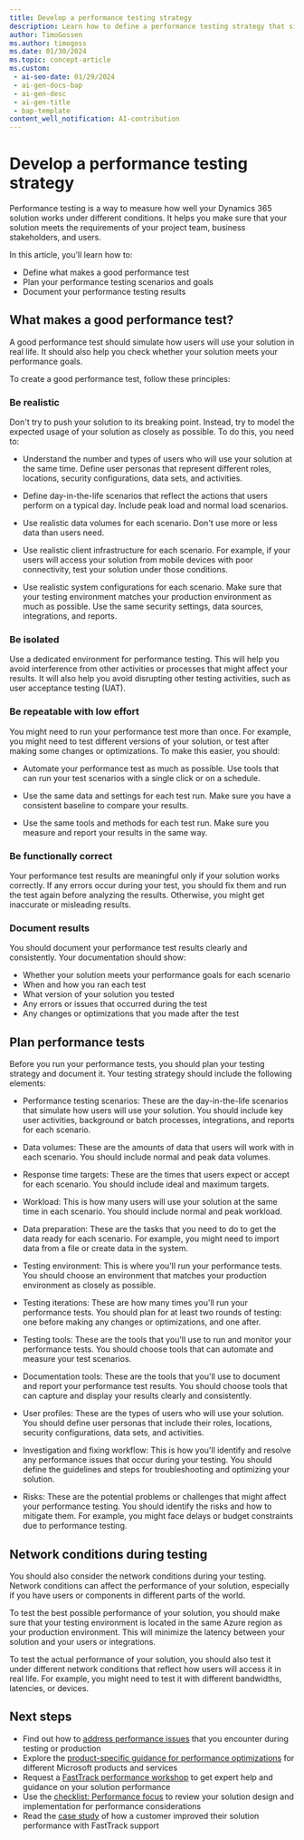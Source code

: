 ```yaml
---
title: Develop a performance testing strategy
description: Learn how to define a performance testing strategy that simulates realistic system usage and meets your performance goals for your Dynamics 365 solutions.
author: TimoGossen
ms.author: timogoss
ms.date: 01/30/2024
ms.topic: concept-article
ms.custom:
 - ai-seo-date: 01/29/2024
 - ai-gen-docs-bap
 - ai-gen-desc
 - ai-gen-title
 - bap-template
content_well_notification: AI-contribution
---
```


# Develop a performance testing strategy

Performance testing is a way to measure how well your Dynamics 365 solution works under different conditions. It helps you make sure that your solution meets the requirements of your project team, business stakeholders, and users.

In this article, you'll learn how to:

- Define what makes a good performance test
- Plan your performance testing scenarios and goals
- Document your performance testing results

## What makes a good performance test?

A good performance test should simulate how users will use your solution in real life. It should also help you check whether your solution meets your performance goals.

To create a good performance test, follow these principles:

### Be realistic

Don't try to push your solution to its breaking point. Instead, try to model the expected usage of your solution as closely as possible. To do this, you need to:

- Understand the number and types of users who will use your solution at the same time. Define user personas that represent different roles, locations, security configurations, data sets, and activities.

- Define day-in-the-life scenarios that reflect the actions that users perform on a typical day. Include peak load and normal load scenarios.

- Use realistic data volumes for each scenario. Don't use more or less data than users need.

- Use realistic client infrastructure for each scenario. For example, if your users will access your solution from mobile devices with poor connectivity, test your solution under those conditions.

- Use realistic system configurations for each scenario. Make sure that your testing environment matches your production environment as much as possible. Use the same security settings, data sources, integrations, and reports.

### Be isolated

Use a dedicated environment for performance testing. This will help you avoid interference from other activities or processes that might affect your results. It will also help you avoid disrupting other testing activities, such as user acceptance testing (UAT).

### Be repeatable with low effort

You might need to run your performance test more than once. For example, you might need to test different versions of your solution, or test after making some changes or optimizations. To make this easier, you should:

- Automate your performance test as much as possible. Use tools that can run your test scenarios with a single click or on a schedule.

- Use the same data and settings for each test run. Make sure you have a consistent baseline to compare your results.

- Use the same tools and methods for each test run. Make sure you measure and report your results in the same way.

### Be functionally correct

Your performance test results are meaningful only if your solution works correctly. If any errors occur during your test, you should fix them and run the test again before analyzing the results. Otherwise, you might get inaccurate or misleading results.

### Document results

You should document your performance test results clearly and consistently. Your documentation should show:

- Whether your solution meets your performance goals for each scenario
- When and how you ran each test
- What version of your solution you tested
- Any errors or issues that occurred during the test
- Any changes or optimizations that you made after the test

## Plan performance tests

Before you run your performance tests, you should plan your testing strategy and document it. Your testing strategy should include the following elements:

- Performance testing scenarios: These are the day-in-the-life scenarios that simulate how users will use your solution. You should include key user activities, background or batch processes, integrations, and reports for each scenario.

- Data volumes: These are the amounts of data that users will work with in each scenario. You should include normal and peak data volumes.

- Response time targets: These are the times that users expect or accept for each scenario. You should include ideal and maximum targets.

- Workload: This is how many users will use your solution at the same time in each scenario. You should include normal and peak workload.

- Data preparation: These are the tasks that you need to do to get the data ready for each scenario. For example, you might need to import data from a file or create data in the system.

- Testing environment: This is where you'll run your performance tests. You should choose an environment that matches your production environment as closely as possible.

- Testing iterations: These are how many times you'll run your performance tests. You should plan for at least two rounds of testing: one before making any changes or optimizations, and one after.

- Testing tools: These are the tools that you'll use to run and monitor your performance tests. You should choose tools that can automate and measure your test scenarios.

- Documentation tools: These are the tools that you'll use to document and report your performance test results. You should choose tools that can capture and display your results clearly and consistently.

- User profiles: These are the types of users who will use your solution. You should define user personas that include their roles, locations, security configurations, data sets, and activities.

- Investigation and fixing workflow: This is how you'll identify and resolve any performance issues that occur during your testing. You should define the guidelines and steps for troubleshooting and optimizing your solution.

- Risks: These are the potential problems or challenges that might affect your performance testing. You should identify the risks and how to mitigate them. For example, you might face delays or budget constraints due to performance testing.

## Network conditions during testing

You should also consider the network conditions during your testing. Network conditions can affect the performance of your solution, especially if you have users or components in different parts of the world.

To test the best possible performance of your solution, you should make sure that your testing environment is located in the same Azure region as your production environment. This will minimize the latency between your solution and your users or integrations.

To test the actual performance of your solution, you should also test it under different network conditions that reflect how users will access it in real life. For example, you might need to test it with different bandwidths, latencies, or devices.

## Next steps

- Find out how to [address performance issues](performing-solution-address-performance-issues.md) that you encounter during testing or production
- Explore the [product-specific guidance for performance optimizations](performing-solution-product-specific-guidance.md) for different Microsoft products and services
- Request a [FastTrack performance workshop](performing-solution-workshop-strategy.md) to get expert help and guidance on your solution performance
- Use the [checklist: Performance focus](performing-solution-product-checklist.md) to review your solution design and implementation for performance considerations
- Read the [case study](performing-solution-product-case-study.md) of how a customer improved their solution performance with FastTrack support
